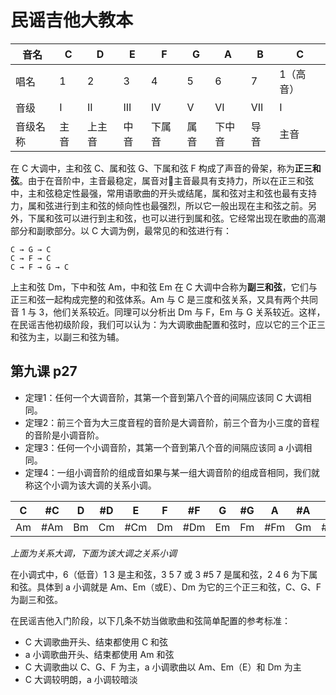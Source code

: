 # 民谣吉他大教本

|音名|C|D|E|F|G|A|B|C|
|---|---|---|---|---|---|---|---|--|
|唱名|1|2|3|4|5|6|7|1（高音）|
|音级|I|II|III|IV|V|VI|VII|I|
|音级名称|主音|上主音|中音|下属音|属音|下中音|导音|主音|

在 C 大调中，主和弦 C、属和弦 G、下属和弦 F 构成了声音的骨架，称为**正三和弦**。由于在音阶中，主音最稳定，属音对主音最具有支持力，所以在正三和弦中，主和弦稳定性最强，常用语歌曲的开头或结尾，属和弦对主和弦也最有支持力，属和弦进行到主和弦的倾向性也最强烈，所以它一般出现在主和弦之前。另外，下属和弦可以进行到主和弦，也可以进行到属和弦。它经常出现在歌曲的高潮部分和副歌部分。以 C 大调为例，最常见的和弦进行有：

```
C → G → C
C → F → C
C → F → G → C
```

上主和弦 Dm，下中和弦 Am，中和弦 Em 在 C 大调中合称为**副三和弦**，它们与正三和弦一起构成完整的和弦体系。Am 与 C 是三度和弦关系，又具有两个共同音 1 与 3，他们关系较近。同理可以分析出 Dm 与 F，Em 与 G 关系较近。这样，在民谣吉他初级阶段，我们可以认为：为大调歌曲配置和弦时，应以它的三个正三和弦为主，以副三和弦为辅。

## 第九课 p27

- 定理1：任何一个大调音阶，其第一个音到第八个音的间隔应该同 C 大调相同。
- 定理2：前三个音为大三度音程的音阶是大调音阶，前三个音为小三度的音程的音阶是小调音阶。
- 定理3：任何一个小调音阶，其第一个音到第八个音的间隔应该同 a 小调相同。
- 定理4：一组小调音阶的组成音如果与某一组大调音阶的组成音相同，我们就称这个小调为该大调的关系小调。

|C|#C|D|#D|E|F|#F|G|#G|A|#A|B|
|--|--|--|--|--|--|--|--|--|--|--|--|
|Am|#Am|Bm|Cm|#Cm|Dm|#Dm|Em|Fm|#Fm|Gm|#Gm|

_上面为关系大调，下面为该大调之关系小调_

在小调式中，6（低音）1 3 是主和弦，3 5 7 或 3 #5 7 是属和弦，2 4 6 为下属和弦。具体到 a 小调就是 Am、Em（或E）、Dm 为它的三个正三和弦，C、G、F 为副三和弦。

在民谣吉他入门阶段，以下几条不妨当做歌曲和弦简单配置的参考标准：

- C 大调歌曲开头、结束都使用 C 和弦
- a 小调歌曲开头、结束都使用 Am 和弦
- C 大调歌曲以 C、G、F 为主，a 小调歌曲以 Am、Em（E）和 Dm 为主
- C 大调较明朗，a 小调较暗淡